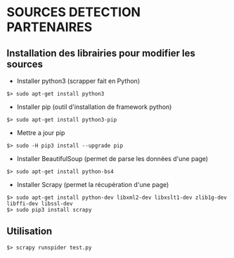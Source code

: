 # SOURCES DETECTION PARTENAIRES

## Installation des librairies pour modifier les sources

- Installer python3 (scrapper fait en Python)

```$> sudo apt-get install python3```



- Installer pip (outil d'installation de framework python)

```$> sudo apt-get install python3-pip```


- Mettre a jour pip

```$> sudo -H pip3 install --upgrade pip```


- Installer BeautifulSoup (permet de parse les données d'une page)

```$> sudo apt-get install python-bs4```

- Installer Scrapy (permet la récupération d'une page)

```
$> sudo apt-get install python-dev libxml2-dev libxslt1-dev zlib1g-dev libffi-dev libssl-dev
$> sudo pip3 install scrapy
```


## Utilisation

```$> scrapy runspider test.py```
